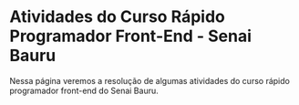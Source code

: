 # Atividades do Curso Rápido Programador Front-End - Senai Bauru
<p>Nessa página veremos a resolução de algumas atividades do curso rápido programador front-end do Senai Bauru.</p>